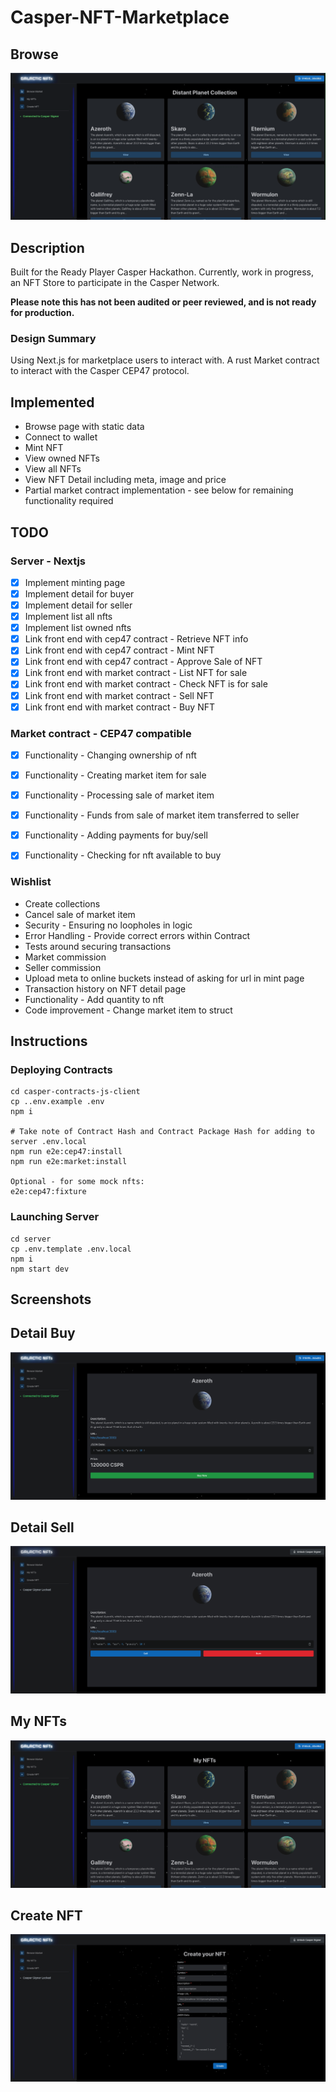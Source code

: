 # Casper-NFT-Marketplace


## Browse
![](screenshots/v0.0.2.gif)


## Description

Built for the Ready Player Casper Hackathon. Currently, work in progress, an NFT Store to participate in the Casper Network.

**Please note this has not been audited or peer reviewed, and is not ready for production.**

### Design Summary

Using Next.js for marketplace users to interact with. A rust Market contract to interact with the Casper CEP47 protocol.

## Implemented

- Browse page with static data
- Connect to wallet
- Mint NFT
- View owned NFTs
- View all NFTs
- View NFT Detail including meta, image and price
- Partial market contract implementation - see below for remaining functionality required


## TODO

### Server - Nextjs

- [x] Implement minting page
- [x] Implement detail for buyer
- [x] Implement detail for seller
- [x] Implement list all nfts
- [x] Implement list owned nfts
- [x] Link front end with cep47 contract - Retrieve NFT info
- [x] Link front end with cep47 contract - Mint NFT
- [x] Link front end with cep47 contract - Approve Sale of NFT
- [x] Link front end with market contract - List NFT for sale
- [x] Link front end with market contract - Check NFT is for sale
- [x] Link front end with market contract - Sell NFT
- [x] Link front end with market contract - Buy NFT

### Market contract - CEP47 compatible

- [x] Functionality - Changing ownership of nft
- [x] Functionality - Creating market item for sale
- [x] Functionality - Processing sale of market item
- [x] Functionality - Funds from sale of market item transferred to seller
- [x] Functionality - Adding payments for buy/sell
- [x] Functionality - Checking for nft available to buy


### Wishlist

- Create collections
- Cancel sale of market item
- Security - Ensuring no loopholes in logic
- Error Handling - Provide correct errors within Contract
- Tests around securing transactions
- Market commission
- Seller commission
- Upload meta to online buckets instead of asking for url in mint page
- Transaction history on NFT detail page
- Functionality - Add quantity to nft
- Code improvement - Change market item to struct


## Instructions

### Deploying Contracts

```
cd casper-contracts-js-client
cp ..env.example .env
npm i

# Take note of Contract Hash and Contract Package Hash for adding to server .env.local
npm run e2e:cep47:install
npm run e2e:market:install

Optional - for some mock nfts:
e2e:cep47:fixture
```


### Launching Server
```
cd server
cp .env.template .env.local
npm i
npm start dev
```

## Screenshots

## Detail Buy
![](screenshots/v0.0.2-detail-buy.png)

## Detail Sell
![](screenshots/v0.0.2-detail-sell.png)

## My NFTs
![](screenshots/v0.0.2-my-nfts.png)

## Create NFT
![](screenshots/v0.0.2-create.png)
